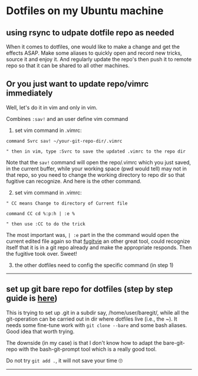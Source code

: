 # Dotfiles on my Ubuntu machine

## using rsync to udpate dotfile repo as needed

When it comes to dotfiles, one would like to make a change and get the effects
ASAP. Make some aliases to quickly open and record new tricks, source it and
enjoy it. And regularly update the repo's then push it to remote repo so that
it can be shared to all other machines.

## Or you just want to update repo/vimrc immediately

Well, let's do it in vim and only in vim.

Combines `:sav!` and an user define vim command

1. set vim command in .vimrc:
```
command Svrc sav! ~/your-git-repo-dir/.vimrc

" then in vim, type :Svrc to save the updated .vimrc to the repo dir
```
Note that the `sav!` command will open the repo/.vimrc which you just saved,
in the current buffer, while your working space (pwd would tell) may not in
that repo, so you need to change the working directory to repo dir so that
fugitive can recognize. And here is the other command.

2. set vim command in .vimrc:
```
" CC means Change to directory of Current file

command CC cd %:p:h | :e %

" then use :CC to do the trick
```
The most important was, `| :e` part in the the command would open the current
edited file again so that [fugitvie](https://github.com/tpope/vim-fugitive) an
other great tool, could recognize itself that it is in a git repo already and
make the appropriate responds. Then the fugitive took over. Sweet!

3. the other dotfiles need to config the specific command (in step 1)

***

## set up git bare repo for dotfiles (step by step guide is [here](https://www.atlassian.com/git/tutorials/dotfiles))

This is trying to set up .git in a subdir say,  /home/user/baregit/, while all
the git-operation can be carried out in dir where dotfiles live (i.e., the ~).
It needs some fine-tune work with `git clone --bare` and some bash aliases.
Good idea that worth trying.

The downside (in my case) is that I don't know how to adapt the bare-git-repo
with the bash-git-prompt tool which is a really good tool.

Do not try `git add .`, it will not save your time 🙄

***
